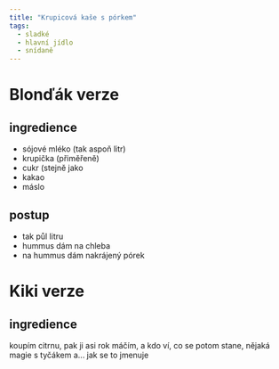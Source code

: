 ```yaml
---
title: "Krupicová kaše s pórkem"
tags:
  - sladké
  - hlavní jídlo
  - snídaně
--- 
```


# Blonďák verze

## ingredience
- sójové mléko (tak aspoň litr)
- krupička (přiměřeně)
- cukr (stejně jako
- kakao
- máslo

## postup
- tak půl litru
- hummus dám na chleba
- na hummus dám nakrájený pórek

# Kiki verze
## ingredience
koupím citrnu, pak ji asi rok máčím, a kdo ví, co se potom stane, nějaká magie s tyčákem a... jak se to jmenuje
<!--stackedit_data:
eyJoaXN0b3J5IjpbLTUzNjY0Njk2Ml19
-->